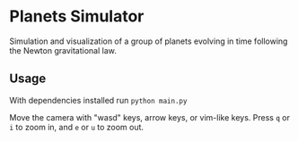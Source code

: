 Planets Simulator
=================

Simulation and visualization of a group of planets evolving in time following the
Newton gravitational law.

## Usage

With dependencies installed run `python main.py`

Move the camera with "wasd" keys, arrow keys, or vim-like keys.
Press `q` or `i` to zoom in, and `e` or `u` to zoom out.

